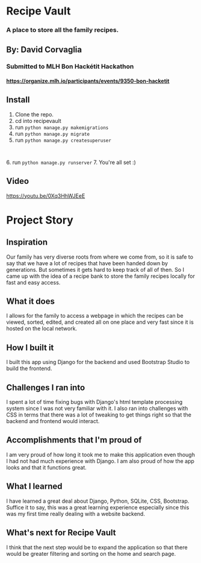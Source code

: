 # Recipe Vault

### A place to store all the family recipes.

## By: David Corvaglia  

### Submitted to MLH Bon Hackétit Hackathon

#### https://organize.mlh.io/participants/events/9350-bon-hacketit

## Install
1. Clone the repo.
2. cd into recipevault
3. run <code>python manage.py makemigrations</code>
4. run <code>python manage.py migrate</code>
5. run <code>python manage.py createsuperuser  
</code>
6. run  <code>python manage.py runserver</code>
7. You're all set :)

## Video
https://youtu.be/0Xq3HhWJEeE
# Project Story

## Inspiration
Our family has very diverse roots from where we come from, so it is safe to say that we have a lot of recipes that have been handed down by generations. But sometimes it gets hard to keep track of all of then. So I came up with the idea of a recipe bank to store the family recipes locally for fast and easy access.
## What it does
I allows for the family to access a webpage in which the recipes can be viewed, sorted, edited, and created all on one place and very fast since it is hosted on the local network.
## How I built it
I built this app using Django for the backend and used Bootstrap Studio to build the frontend.
## Challenges I ran into
I spent a lot of time fixing bugs with Django's html template processing system since I was not very familiar with it. I also ran into challenges with CSS in terms that there was a lot of tweaking to get things right so that the backend and frontend would interact.
## Accomplishments that I'm proud of
I am very proud of how long it took me to make this application even though I had not had much experience with Django. I am also proud of how the app looks and that it functions great.
## What I learned
I have learned a great deal about Django, Python, SQLite, CSS, Bootstrap. Suffice it to say, this was a great learning experience especially since this was my first time really dealing with a website backend.
## What's next for Recipe Vault
I think that the next step would be to expand the application so that there would be greater filtering and sorting on the home and search page.
